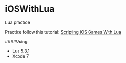 # iOSWithLua
Lua practice

Practice follow this tutorial:
[Scripting iOS Games With Lua](http://blog.stokedsoftware.com/blog/2012/02/04/scripting-ios-games-with-lua/)

####Using
* Lua 5.3.1
* Xcode 7
